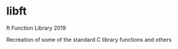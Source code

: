 # libft
ft Function Library 2019

Recreation of some of the standard C library functions and others
